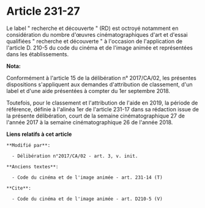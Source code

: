 # Article 231-27

Le label " recherche et découverte " (RD) est octroyé notamment en considération du nombre d'œuvres cinématographiques d'art
et d'essai qualifiées " recherche et découverte " à l'occasion de l'application de l'article D. 210-5 du code du cinéma et de
l'image animée et représentées dans les établissements.

**Nota:**

Conformément à l'article 15 de la délibération n° 2017/CA/02, les présentes dispositions s'appliquent aux demandes
d'attribution de classement, d'un label et d'une aide présentées à compter du 1er septembre 2018.

Toutefois, pour le classement et l'attribution de l'aide en 2019, la période de référence, définie à l'alinéa 1er de
l'article 231-17 dans sa rédaction issue de la présente délibération, court de la semaine cinématographique 27 de l'année
2017 à la semaine cinématographique 26 de l'année 2018.

**Liens relatifs à cet article**

	**Modifié par**:

	  - Délibération n°2017/CA/02 - art. 3, v. init.

	**Anciens textes**:

	  - Code du cinéma et de l'image animée - art. 231-14 (T)

	**Cite**:

	  - Code du cinéma et de l'image animée - art. D210-5 (V)
